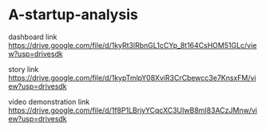 # A-startup-analysis


dashboard link https://drive.google.com/file/d/1kyRt3lRbnGL1cCYp_8t164CsHOM51GLc/view?usp=drivesdk 

story link https://drive.google.com/file/d/1kypTmlpY08XviR3CrCbewcc3e7KnsxFM/view?usp=drivesdk 


video demonstration link https://drive.google.com/file/d/1f8P1LBrjyYCqcXC3UIwB8mI83ACzJMnw/view?usp=drivesdk
